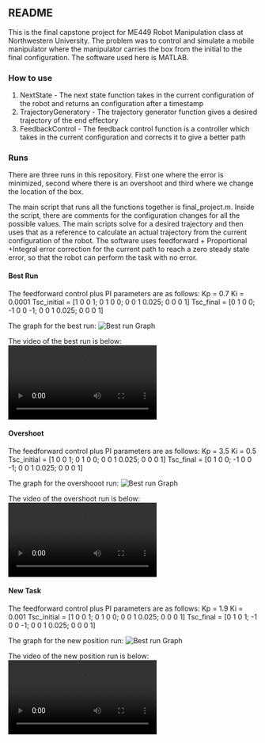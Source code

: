 ## README
This is the final capstone project for ME449 Robot Manipulation class at
Northwestern University. The problem was to control and simulate a mobile manipulator where
the manipulator carries the box from the initial to the final configuration.
The software used here is MATLAB.

### How to use
<ol>
<li>NextState - The next state function takes in the current configuration of the robot and
returns an configuration after a timestamp </li>
<li>TrajectoryGeneratory - The trajectory generator function gives a desired trajectory of the
end effectory </li>
<li>FeedbackControl - The feedback control function is a controller which takes in the
current configuration and corrects it to give a better path </li>
</ol>

### Runs
There are three runs in this repository. First one where the error is minimized, second
where there is an overshoot and third where we change the location of the box.

The main script that runs all the functions together is final_project.m. Inside the script,
there are comments for the configuration changes for all the possible values. The main scripts
solve for a desired trajectory and then uses that as a reference to calculate an actual trajectory
from the current configuration of the robot. The software uses feedforward + Proportional
+Integral error correction for the current path to reach a zero steady state error, so that the robot
can perform the task with no error.

#### Best Run
The feedforward control plus PI parameters are as follows:
Kp = 0.7
Ki = 0.0001
Tsc_initial = [1 0 0 1; 0 1 0 0; 0 0 1 0.025; 0 0 0 1]
Tsc_final = [0 1 0 0; -1 0 0 -1; 0 0 1 0.025; 0 0 0 1]

The graph for the best run:
<image src="https://github.com/sdalal1/Mobile-Manipulator/blob/main/results/best/best.png" title="Best run Graph"> </image>

The video of the best run is below:
<video src="https://github.com/sdalal1/Mobile-Manipulator/blob/main/results/best/best.mp4" title="Best Run" >
</video>

#### Overshoot
The feedforward control plus PI parameters are as follows:
Kp = 3.5
Ki = 0.5
Tsc_initial = [1 0 0 1; 0 1 0 0; 0 0 1 0.025; 0 0 0 1]
Tsc_final = [0 1 0 0; -1 0 0 -1; 0 0 1 0.025; 0 0 0 1]

The graph for the overshooot run:
<image src="https://github.com/sdalal1/Mobile-Manipulator/blob/main/results/overshoot/overshoot.png" title="Best run Graph"> </image>

The video of the overshoot run is below:
<video src="https://github.com/sdalal1/Mobile-Manipulator/blob/main/results/overshoot/overshoot.mp4" title="Best Run" >
</video>

#### New Task
The feedforward control plus PI parameters are as follows:
Kp = 1.9
Ki = 0.001
Tsc_initial = [1 0 0 1; 0 1 0 0; 0 0 1 0.025; 0 0 0 1]
Tsc_final = [0 1 0 1; -1 0 0 -1; 0 0 1 0.025; 0 0 0 1]

The graph for the new position run:
<image src="https://github.com/sdalal1/Mobile-Manipulator/blob/main/results/new_task/New_task.png" title="Best run Graph"> </image>

The video of the new position run is below:
<video src="https://github.com/sdalal1/Mobile-Manipulator/blob/main/results/new_task/new_task.mp4" title="Best Run" >
</video>